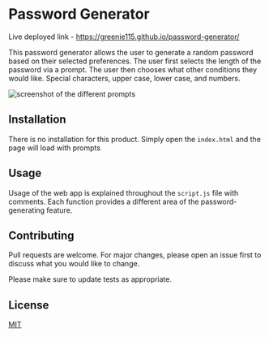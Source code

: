 # Password Generator
Live deployed link - https://greenie115.github.io/password-generator/

This password generator allows the user to generate a random password based on their selected preferences. The user first selects the length of the password via a prompt. The user then chooses what other conditions they would like. Special characters, upper case, lower case, and numbers. 

![screenshot of the different prompts](URL)

## Installation
There is no installation for this product. Simply open the ```index.html``` and the page will load with prompts 

## Usage
Usage of the web app is explained throughout the ```script.js``` file with comments. Each function provides a different area of the password-generating feature.

## Contributing
Pull requests are welcome. For major changes, please open an issue first
to discuss what you would like to change.

Please make sure to update tests as appropriate.

## License

[MIT](https://choosealicense.com/licenses/mit/)